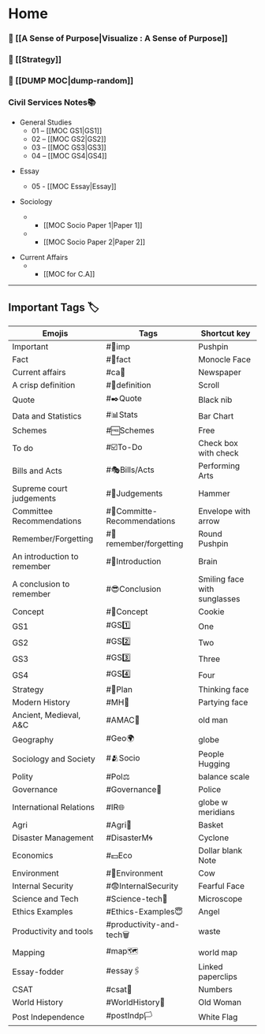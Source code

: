 # Home

###  🍉 [[A Sense of Purpose|Visualize : A Sense of Purpose]]
### 🎯 [[Strategy]]

### 🚮 [[DUMP MOC|dump-random]] 

### Civil Services Notes📚

- General Studies  
	- 01 – [[MOC GS1|GS1]] 
	- 02 – [[MOC GS2|GS2]]
	- 03 – [[MOC GS3|GS3]]  
	- 04 – [[MOC GS4|GS4]]

* Essay
	- 05 - [[MOC Essay|Essay]]

* Sociology

	- - [[MOC Socio Paper 1|Paper 1]]
	- - [[MOC Socio Paper 2|Paper 2]]

- Current Affairs  
	- - [[MOC for C.A]] 

---

## Important Tags 🏷️

| Emojis                      | Tags                        | Shortcut key                 |
| --------------------------- | --------------------------- | ---------------------------- |
| Important                   | #📌imp                      | Pushpin                      |
| Fact                        | #🧐fact                     | Monocle Face                 |
| Current affairs             | #ca📰                       | Newspaper                    |
| A crisp definition          | #📜definition               | Scroll                       |
| Quote                       | #✒️Quote                    | Black nib                    |
| Data and Statistics         | #📊Stats                    | Bar Chart                    |
| Schemes                     | #🆓Schemes                  | Free                         |
| To do                       | #☑️To-Do                    | Check box with check         |
| Bills and Acts              | #🎭Bills/Acts               | Performing Arts              |
| Supreme court judgements    | #🔨Judgements               | Hammer                       |
| Committee Recommendations   | #📩Committe-Recommendations | Envelope with arrow          |
| Remember/Forgetting         | #📍remember/forgetting      | Round Pushpin                |
| An introduction to remember | #🧠Introduction             | Brain                        |
| A conclusion to remember    | #😎Conclusion               | Smiling face with sunglasses |
| Concept                     | #🍪Concept                  | Cookie                       |
| GS1                         | #GS1️⃣                      | One                          |
| GS2                         | #GS2️⃣                      | Two                          |
| GS3                         | #GS3️⃣                      | Three                        |
| GS4                         | #GS4️⃣                      | Four                         |
| Strategy                    | #🤔Plan                     | Thinking face                |
| Modern History              | #MH🥳                       | Partying face                |
| Ancient, Medieval, A&C      | #AMAC🧓                     | old man                      |
| Geography                   | #Geo🌍                      | globe                        |
| Sociology and Society       | #🫂Socio                    | People Hugging               |
| Polity                      | #Pol⚖️                      | balance scale                |
| Governance                  | #Governance👮               | Police                       |
| International Relations     | #IR🌐                       | globe w meridians            |
| Agri                        | #Agri🧺                     | Basket                       |
| Disaster Management         | #DisasterM🌀                | Cyclone                      |
| Economics                   | #💵Eco                      | Dollar blank Note            |
| Environment                 | #🐄Environment              | Cow                          |
| Internal Security           | #😨InternalSecurity         | Fearful Face                 |
| Science and Tech            | #Science-tech🔬             | Microscope                   |
| Ethics Examples             | #Ethics-Examples😇          | Angel                        |
| Productivity and tools      | #productivity-and-tech🗑️   | waste                        |
| Mapping                     | #map🗺️                     | world map                    |
| Essay-fodder                | #essay🖇️                   | Linked paperclips            |
| CSAT                        | #csat🔢                     | Numbers                      |
| World History               | #WorldHistory👵             | Old Woman                    |
| Post Independence           | #postIndp🏳️                | White Flag                   |
